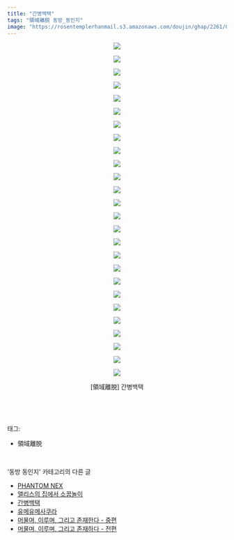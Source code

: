 ```yaml
---
title: "간병백택"
tags: "領域離脱 동방_동인지"
image: "https://rosentemplerhanmail.s3.amazonaws.com/doujin/ghap/2261/001.jpg"
---
```

<div class="article">
<p style="text-align: center; clear: none; float: none;"><img src="{{ site.imgserver11 }}/ghap/2261/001.jpg"/></p>
<p style="text-align: center; clear: none; float: none;"><img src="{{ site.imgserver11 }}/ghap/2261/002.jpg"/></p>
<p style="text-align: center; clear: none; float: none;"><img src="{{ site.imgserver11 }}/ghap/2261/003.jpg"/></p>
<p style="text-align: center; clear: none; float: none;"><img src="{{ site.imgserver11 }}/ghap/2261/004.jpg"/></p>
<p style="text-align: center; clear: none; float: none;"><img src="{{ site.imgserver11 }}/ghap/2261/005.jpg"/></p>
<p style="text-align: center; clear: none; float: none;"><img src="{{ site.imgserver11 }}/ghap/2261/006.jpg"/></p>
<p style="text-align: center; clear: none; float: none;"><img src="{{ site.imgserver11 }}/ghap/2261/007.jpg"/></p>
<p style="text-align: center; clear: none; float: none;"><img src="{{ site.imgserver11 }}/ghap/2261/008.jpg"/></p>
<p style="text-align: center; clear: none; float: none;"><img src="{{ site.imgserver11 }}/ghap/2261/009.jpg"/></p>
<p style="text-align: center; clear: none; float: none;"><img src="{{ site.imgserver11 }}/ghap/2261/010.jpg"/></p>
<p style="text-align: center; clear: none; float: none;"><img src="{{ site.imgserver11 }}/ghap/2261/011.jpg"/></p>
<p style="text-align: center; clear: none; float: none;"><img src="{{ site.imgserver11 }}/ghap/2261/012.jpg"/></p>
<p style="text-align: center; clear: none; float: none;"><img src="{{ site.imgserver11 }}/ghap/2261/013.jpg"/></p>
<p style="text-align: center; clear: none; float: none;"><img src="{{ site.imgserver11 }}/ghap/2261/014.jpg"/></p>
<p style="text-align: center; clear: none; float: none;"><img src="{{ site.imgserver11 }}/ghap/2261/015.jpg"/></p>
<p style="text-align: center; clear: none; float: none;"><img src="{{ site.imgserver11 }}/ghap/2261/016.jpg"/></p>
<p style="text-align: center; clear: none; float: none;"><img src="{{ site.imgserver11 }}/ghap/2261/017.jpg"/></p>
<p style="text-align: center; clear: none; float: none;"><img src="{{ site.imgserver11 }}/ghap/2261/018.jpg"/></p>
<p style="text-align: center; clear: none; float: none;"><img src="{{ site.imgserver11 }}/ghap/2261/019.jpg"/></p>
<p style="text-align: center; clear: none; float: none;"><img src="{{ site.imgserver11 }}/ghap/2261/020.jpg"/></p>
<p style="text-align: center; clear: none; float: none;"><img src="{{ site.imgserver11 }}/ghap/2261/021.jpg"/></p>
<p style="text-align: center; clear: none; float: none;"><img src="{{ site.imgserver11 }}/ghap/2261/022.jpg"/></p>
<p style="text-align: center; clear: none; float: none;"><img src="{{ site.imgserver11 }}/ghap/2261/023.jpg"/></p>
<p style="text-align: center; clear: none; float: none;"><img src="{{ site.imgserver11 }}/ghap/2261/024.jpg"/></p>
<p style="text-align: center; clear: none; float: none;"><img src="{{ site.imgserver11 }}/ghap/2261/025.jpg"/></p>
<p style="text-align: center; clear: none; float: none;"><img src="{{ site.imgserver11 }}/ghap/2261/026.jpg"/></p>
<p style="text-align: center; clear: none; float: none;">[領域離脱] 간병백택</p>
<p><br/></p>
</div><br/>
<div class="tagTrail">
<p>태그: </p>
<ul>
<li>領域離脱</li>
</ul>
</div><br/>
<div class="another">
<p>'동방 동인지' 카테고리의 다른 글</p>
<ul>
<li><a href="/ghap_2263">PHANTOM NEX</a></li>
<li><a href="/ghap_2262">앨리스의 집에서 소꿉놀이</a></li>
<li><a href="/ghap_2261">간병백택</a></li>
<li><a href="/ghap_2259">유메유메사쿠라</a></li>
<li><a href="/ghap_2256">머물며, 이루며, 그리고 존재한다 - 중편</a></li>
<li><a href="/ghap_2255">머물며, 이루며, 그리고 존재하다 - 전편</a></li>
</ul>
</div><br/>
<div class="cb_module cb_fluid">
<div class="cb_wrt cb_profile">
</div><!-- commentList close -->
</div><br/>
